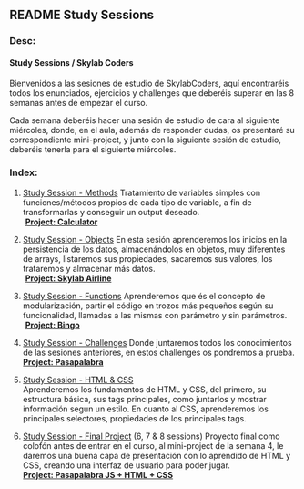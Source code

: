 ## README Study Sessions

### Desc:
#### Study Sessions / Skylab Coders <br /> 
Bienvenidos a las sesiones de estudio de SkylabCoders, aquí encontraréis todos los enunciados, ejercicios y challenges que deberéis superar en las 8 semanas antes de empezar el curso. <br /> 

Cada semana deberéis hacer una sesión de estudio de cara al siguiente miércoles, donde, en el aula, además de responder dudas, os presentaré su correspondiente mini-project, y junto con la siguiente sesión de estudio, deberéis tenerla para el siguiente miércoles.

### Index:

1. <a href="studySession_methods.md">Study Session - Methods</a>
    Tratamiento de variables simples con funciones/métodos propios de cada tipo de variable, a fin de transformarlas y conseguir un output deseado. <br /> 
    <img src="https://d3dr1ze7164817.cloudfront.net/items/3h2j0P3C441p1z2S150G/Screen%20Recording%202017-03-20%20at%2011.53%20a.%20m..gif?X-CloudApp-Visitor-Id=2702484&v=3e0b4c7d" alt="">
    <a href="studySession_mini-proj.md">**Project: Calculator**</a>

2. <a href="studySession_objects.md">Study Session - Objects</a> 
    En esta sesión aprenderemos los inicios en la persistencia de los datos, almacenándolos en objetos, muy diferentes de arrays, listaremos sus propiedades, sacaremos sus valores, los trataremos y almacenar más datos. <br /> 
    <img src="https://d3dr1ze7164817.cloudfront.net/items/0Q3Y3n382q3R1X1r2z0p/Screen%20Recording%202017-03-20%20at%2011.50%20a.%20m..gif?X-CloudApp-Visitor-Id=2702484&v=b2f62176" alt="">
   <a href="studySession_mini-proj.md"> **Project: Skylab Airline**</a>

3. <a href="studySession_functions.md">Study Session - Functions</a> 
    Aprenderemos que és el concepto de modularización, partir el código en trozos más pequeños según su funcionalidad, llamadas a las mismas con parámetro y sin parámetros. <br /> 
    <img src="https://d3dr1ze7164817.cloudfront.net/items/0d2U2V0d2v3y0S0Z0r3I/Screen%20Recording%202017-03-20%20at%2012.01%20p.%20m..gif?X-CloudApp-Visitor-Id=2702484&v=873490d0" alt="">
    <a href="studySession_mini-proj.md">**Project: Bingo**</a>

4. <a href="studySession_challenjesJS.md">Study Session - Challenges</a> 
    Donde juntaremos todos los conocimientos de las sesiones anteriores, en estos challenges os pondremos a prueba. <br /> 
    <a href="studySession_mini-proj.md">**Project: Pasapalabra** </a>

5. <a href="studySession_HTML-CSS.md">Study Session - HTML & CSS </a><br /> 
    Aprenderemos los fundamentos de HTML y CSS, del primero, su estructura básica, sus tags principales, como juntarlos y mostrar información segun un estilo. En cuanto al CSS, aprenderemos los principales selectores, propiedades de los principales tags.

6. <a href="studySession_final.md">Study Session - Final Project</a> (6, 7 & 8 sessions)
    Proyecto final como colofón antes de entrar en el curso, al mini-project de la semana 4, le daremos una buena capa de presentación con lo aprendido de HTML y CSS, creando una interfaz de usuario para poder jugar. <br /> 
    <a href="studySession_mini-proj.md">**Project: Pasapalabra JS + HTML + CSS**</a>


